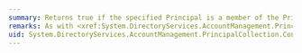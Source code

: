 ```yaml
---
summary: Returns true if the specified Principal is a member of the PrincipalCollection, false otherwise.  The Principal can be specified in the same manner as in the <xref href="System.DirectoryServices.AccountManagement.PrincipalCollection.Add*"></xref>.methods.
remarks: As with <xref:System.DirectoryServices.AccountManagement.PrincipalCollection.Add%2A>, and <xref:System.DirectoryServices.AccountManagement.PrincipalCollection.Remove%2A> there are four overloads to this function, but they all do the same thing.  The extra overloads are only implemented to improve usability, so that developers using Intellisense see overloads that take a <xref:System.DirectoryServices.AccountManagement.UserPrincipal>, <xref:System.DirectoryServices.AccountManagement.GroupPrincipal>, or <xref:System.DirectoryServices.AccountManagement.ComputerPrincipal> object.  Calling any one of the User, Group, or Computer overloads is exactly equivalent to calling the <xref:System.DirectoryServices.AccountManagement.Principal> overload.
uid: System.DirectoryServices.AccountManagement.PrincipalCollection.Contains*
---
```

